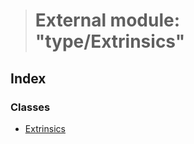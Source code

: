 > # External module: "type/Extrinsics"

## Index

### Classes

* [Extrinsics](../classes/_type_extrinsics_.extrinsics.md)